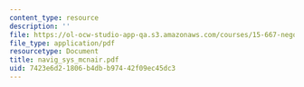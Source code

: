 ```yaml
---
content_type: resource
description: ''
file: https://ol-ocw-studio-app-qa.s3.amazonaws.com/courses/15-667-negotiation-and-conflict-management-spring-2001/7423e6d21806b4dbb97442f09ec45dc3_navig_sys_mcnair.pdf
file_type: application/pdf
resourcetype: Document
title: navig_sys_mcnair.pdf
uid: 7423e6d2-1806-b4db-b974-42f09ec45dc3
---
```

